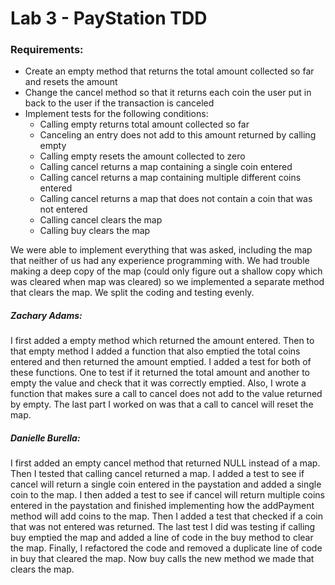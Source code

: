 # Lab 3 - PayStation TDD
### Requirements:
* Create an empty method that returns the total amount collected so far and resets the amount
* Change the cancel method so that it returns each coin the user put in back to the user if the transaction is canceled
* Implement tests for the following conditions:
  * Calling empty returns total amount collected so far
  * Canceling an entry does not add to this amount returned by calling empty
  * Calling empty resets the amount collected to zero
  * Calling cancel returns a map containing a single coin entered
  * Calling cancel returns a map containing multiple different coins entered
  * Calling cancel returns a map that does not contain a coin that was not entered
  * Calling cancel clears the map
  * Calling buy clears the map
 
We were able to implement everything that was asked, including the map that neither of us had any experience programming with. We had trouble making a deep copy of the map (could only figure out a shallow copy which was cleared when map was cleared) so we implemented a separate method that clears the map.
We split the coding and testing evenly.

##### Zachary Adams:
I first added a empty method which returned the amount entered. Then to that empty method I added a function that also emptied the total coins entered and then returned the amount emptied. I added a test for both of these functions. One to test if it returned the total amount and another to empty the value and check that it was correctly emptied. Also, I wrote a function that makes sure a call to cancel does not add to the value returned by empty. The last part I worked on was that a call to cancel will reset the map. 

##### Danielle Burella:
I first added an empty cancel method that returned NULL instead of a map. Then I tested that calling cancel returned a map. I added a test to see if cancel will return a single coin entered in the paystation and added a single coin to the map. I then added a test to see if cancel will return multiple coins entered in the paystation and finished implementing how the addPayment method will add coins to the map. Then I added a test that checked if a coin that was not entered was returned.  The last test I did was testing if calling buy emptied the map and added a line of code in the buy method to clear the map. Finally, I refactored the code and removed a duplicate line of code in buy that cleared the map. Now buy calls the new method we made that clears the map.